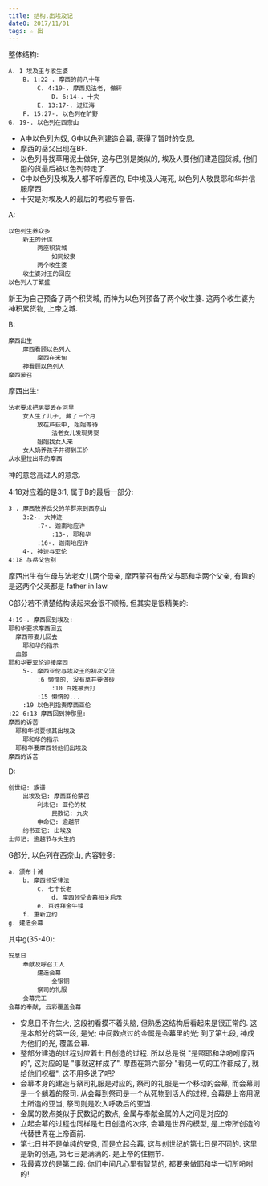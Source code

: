 ```yaml
---
title: 结构.出埃及记
date0: 2017/11/01
tags: ☆ 出
---
```


整体结构:

    A. 1 埃及王与收生婆
        B. 1:22-. 摩西的前八十年
            C. 4:19-. 摩西见法老, 做砖
                D. 6:14-. 十灾
            E. 13:17-. 过红海
        F. 15:27-. 以色列在旷野
    G. 19-. 以色列在西奈山

- A中以色列为奴, G中以色列建造会幕, 获得了暂时的安息.
- 摩西的岳父出现在BF.
- 以色列寻找草用泥土做砖, 这与巴别是类似的, 埃及人要他们建造囤货城, 他们囤的货最后被以色列带走了.
- C中以色列及埃及人都不听摩西的, E中埃及人淹死, 以色列人敬畏耶和华并信服摩西.
- 十灾是对埃及人的最后的考验与警告.

A:

    以色列生养众多
        新王的计谋
            两座积货城
                如同奴隶
            两个收生婆
        收生婆对王的回应
    以色列人丁繁盛

新王为自己预备了两个积货城, 而神为以色列预备了两个收生婆. 这两个收生婆为神积累货物, 上帝之城.

B:

    摩西出生
        摩西看顾以色列人
            摩西在米甸
        神看顾以色列人
    摩西蒙召

摩西出生:

    法老要求把男婴丢在河里
        女人生了儿子, 藏了三个月
            放在芦荻中, 姐姐等待
                法老女儿发现男婴
            姐姐找女人来
        女人奶养孩子并得到工价
    从水里拉出来的摩西

神的意念高过人的意念.

4:18对应着的是3:1, 属于B的最后一部分:

    3-. 摩西牧养岳父的羊群来到西奈山
        3:2-. 大神迹
            :7-. 迦南地应许
                :13-. 耶和华
            :16-. 迦南地应许
        4-. 神迹与亚伦
    4:18 与岳父告别

摩西出生有生母与法老女儿两个母亲, 摩西蒙召有岳父与耶和华两个父亲, 有趣的是这两个父亲都是 father in law.

C部分若不清楚结构读起来会很不顺畅, 但其实是很精美的:

    4:19-. 摩西回到埃及:
    耶和华要求摩西回去
      摩西带妻儿回去
        耶和华的指示
      血郎
    耶和华要亚伦迎接摩西
        5-. 摩西亚伦与埃及王的初次交流
            :6 懒惰的, 没有草并要做砖
                :10 百姓被责打
            :15 懒惰的...
        :19 以色列指责摩西亚伦
    :22-6:13 摩西回到神那里:
    摩西的诉苦
      耶和华说要领其出埃及
        耶和华的指示
      耶和华要摩西领他们出埃及
    摩西的诉苦

D:

    创世纪: 族谱
        出埃及记: 摩西亚伦蒙召
            利未记: 亚伦的杖
                民数记: 九灾
            申命记: 逾越节
        约书亚记: 出埃及
    士师记: 逾越节与头生的


G部分, 以色列在西奈山, 内容较多:

    a. 颁布十诫
        b. 摩西领受律法
            c. 七十长老
                d. 摩西领受会幕相关启示
            e. 百姓拜金牛犊
        f. 重新立约
    g. 建造会幕

其中g(35-40):

    安息日
        奉献及呼召工人
            建造会幕
                金银铜
            祭司的礼服
        会幕完工
    会幕的奉献, 云彩覆盖会幕

- 安息日不许生火, 这段初看摸不着头脑, 但熟悉这结构后看起来是很正常的. 这是本部分的第一段, 是光; 中间数点过的金属是会幕里的光; 到了第七段, 神成为他们的光, 覆盖会幕.
- 整部分建造的过程对应着七日创造的过程. 所以总是说 "是照耶和华吩咐摩西的", 这对应的是 "事就这样成了". 摩西在第六部分 "看见一切的工作都成了, 就给他们祝福", 这不用多说了吧?
- 会幕本身的建造与祭司礼服是对应的, 祭司的礼服是一个移动的会幕, 而会幕则是一个躺着的祭司. 从会幕到祭司是一个从死物到活人的过程, 会幕是上帝用泥土所造的亚当, 祭司则是吹入呼吸后的亚当.
- 金属的数点类似于民数记的数点, 金属与奉献金属的人之间是对应的.
- 立起会幕的过程也同样是七日创造的次序, 会幕是世界的模型, 是上帝所创造的代替世界在上帝面前.
- 第七日并不是单纯的安息, 而是立起会幕, 这与创世纪的第七日是不同的. 这里是新的创造, 第七日是满满的. 是上帝的住棚节.
- 我最喜欢的是第二段: 你们中间凡心里有智慧的, 都要来做耶和华一切所吩咐的!
